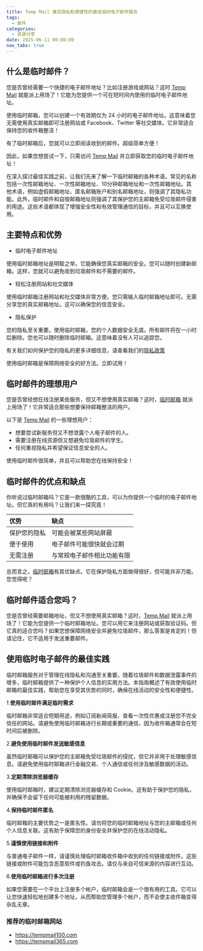 ```yaml
---
title: Temp Mail 兼具隐私和便捷性的最佳临时电子邮件服务
tags:
  - 邮件
categories:
  - 资源分享
date: 2025-06-11 00:00:00
nav_tabs: true
---
```


> 

<!-- more -->

## 什么是临时邮件？

您是否曾经需要一个快捷的电子邮件地址？比如注册游戏或网站？这时 [Temp Mail](https://tempmail100.com) 就能派上用场了！它能为您提供一个可在短时间内使用的临时电子邮件地址。

使用临时邮箱，您可以创建一个有效期仅为 24 小时的电子邮件地址。这意味着您无需使用真实邮箱即可注册网站或 Facebook、Twitter 等社交媒体。它非常适合保持您的收件箱整洁！

有了临时邮箱后，您就可以立即阅读收到的邮件。超级简单方便！

因此，如果您想尝试一下，只需访问 [Temp Mail](https://tempmail100.com) 并立即获取您的临时电子邮件地址！

在深入探讨最佳实践之前，让我们先来了解一下临时邮箱的各种术语。常见的名称包括一次性邮箱地址、一次性邮箱地址、10分钟邮箱地址和一次性邮箱地址。其他术语，例如虚假邮箱地址、匿名邮箱账户和别名邮箱地址，则强调了其隐私功能。此外，临时邮件和自毁邮箱地址则强调了其保护您的主邮箱免受垃圾邮件侵害的用途。这些术语都体现了增强安全性和有效管理通信的目标，并且可以互换使用。

## 主要特点和优势

* 临时电子邮件地址

使用临时邮箱地址是明智之举。它能确保您真实邮箱的安全。您可以随时创建新邮箱。这样，您就可以避免收到垃圾邮件和不需要的邮件。

*  轻松注册网站和社交媒体

使用临时邮箱注册网站和社交媒体非常方便。您只需输入临时邮箱地址即可。无需分享您的真实邮箱地址。这可以确保您的信息安全。

*  隐私保护

您的隐私至关重要。使用临时邮箱，您的个人数据安全无虞。所有邮件将在一小时后删除。您也可以随时删除临时邮箱。这意味着没有人可以追踪您。

有关我们如何保护您的隐私的更多详细信息，请查看我们的[隐私政策](https://tempmail100.com/legal/privacy-policy)

使用临时邮箱是保障网络安全的好方法。立即试用！

## 临时邮件的理想用户

您是否曾经想在线注册某些服务，但又不想使用真实邮箱？这时，[临时邮箱](https://tempmail100.com/zh-cn/) 就派上用场了！它非常适合那些想要保持邮箱整洁的用户。

以下是 [Temp Mail](https://tempmail100.com) 的一些理想用户：

*   想要尝试新服务但又不想泄露个人电子邮件的人。
*   需要注册在线资源但又想避免垃圾邮件的学生。
*   任何重视隐私并希望保证信息安全的人。

使用临时邮件很简单，并且可以帮助您在线保持安全！

## 临时邮件的优点和缺点

你听说过临时邮箱吗？它是一款很酷的工具，可以为你提供一个临时的电子邮件地址。但它真的有用吗？让我们来一探究竟！

| 优势     | 缺点            |
| :----- | :------------ |
| 保护您的隐私 | 可能会被某些网站屏蔽    |
| 便于使用   | 电子邮件可能很快就会过期  |
| 无需注册   | 与常规电子邮件相比功能有限 |

总而言之，[临时邮箱](https://tempmail100.com/zh-cn/)有其优缺点。它在保护隐私方面做得很好，但可能并非万能。您觉得呢？

## 临时邮件适合您吗？

您是否曾经需要邮箱地址，但又不想使用真实邮箱？这时，[Temp Mail](https://tempmail100.com) 就派上用场了！它能为您提供一个临时邮箱地址。您可以用它来注册网站或获取验证码。但它真的适合您吗？如果您想保障网络安全并避免垃圾邮件，那么答案是肯定的！但请记住，它不适用于发送重要邮件。

## 使用临时电子邮件的最佳实践

临时邮箱服务对于管理在线隐私和沟通至关重要。随着垃圾邮件和数据泄露事件的增多，临时邮箱提供了一种保护个人信息的实用方法。本指南概述了有效使用临时邮箱的最佳实践，帮助您在享受其优势的同时，确保在线活动的安全性和便捷性。

1.**使用临时邮件满足临时需求**

临时邮箱非常适合短期用途，例如订阅新闻简报、查看一次性优惠或注册您不完全信任的网站。请避免使用临时邮箱进行长期或重要的通信，因为收件箱通常会在短时间后被删除。

2.**避免使用临时邮件发送敏感信息**

虽然临时邮箱可以保护您的主邮箱免受垃圾邮件的侵扰，但它并非用于处理敏感信息。请避免使用临时邮箱进行金融交易、个人通信或任何涉及敏感数据的活动。

3.**定期清除浏览器缓存**

使用临时邮箱时，建议定期清除浏览器缓存和 Cookie。这有助于保护您的隐私，并确保不会留下任何可能被利用的残留数据。

4.**保持临时邮件匿名**

临时邮箱的主要优势之一是匿名性。请勿将您的临时邮箱地址与您的主邮箱或任何个人信息关联。这有助于保障您的身份安全并保护您的在线活动隐私。

5.**谨慎使用链接和附件**

与普通电子邮件一样，请谨慎处理临时邮箱收件箱中收到的任何链接或附件。这些链接或附件可能包含恶意软件或钓鱼攻击。请仅与来自可信来源的内容进行互动。

6.**使用临时邮箱进行多次注册**

如果您需要在一个平台上注册多个帐户，临时邮箱会是一个很有用的工具。它可以让您快速轻松地创建多个地址，从而帮助您管理多个帐户，而不会使主收件箱变得杂乱无章。

### 推荐的临时邮箱网站

*   <https://tempmail100.com>
*   <https://tempmail365.com>

